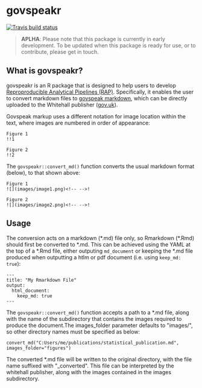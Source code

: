 # govspeakr

<!-- badges: start -->
[![Travis build status](https://travis-ci.org/best-practice-and-impact/govspeakr.svg?branch=master)](https://travis-ci.org/best-practice-and-impact/govspeakr)
<!-- badges: end -->

> **APLHA**: Please note that this package is currently in early development. To be updated when this package is ready for use,
or to contribute, please get in touch.

## What is govspeakr?
govspeakr is an R package that is designed to help users to develop
[Reproproducible Analytical Pipelines (RAP)](https://gss.civilservice.gov.uk/events/introduction-to-reproducible-analytical-pipelines-rap-2/).
Specifically, it enables the user to convert markdown files to [govspeak markdown](http://govspeak-preview.herokuapp.com/guide),
which can be directly uploaded to the Whitehall publisher ([gov.uk](https://www.gov.uk)).

Govspeak markup uses a different notation for image location within the text, where images are numbered in order of appearance:
```
Figure 1
!!1

Figure 2
!!2
```

The `govspeakr::convert_md()` function converts the usual markdown format (below), to that shown above:

```
Figure 1
![](images/image1.png)<!-- -->!

Figure 2
![](images/image2.png)<!-- -->! 
```


## Usage

The conversion acts on a markdown (\*.md) file only, so Rmarkdown (\*.Rmd) should first be converted to \*.md.
This can be achieved using the YAML at the top of a \*.Rmd file, either outputing `md_document` or keeping the \*.md file
produced when outputting a htlm or pdf document (i.e. using `keep_md: true`):


```
---
title: "My Rmarkdown File"
output: 
  html_document:
    keep_md: true
---
```

The `govspeakr::convert_md()` function accepts a path to a \*.md file, along with the name of the subdirectory that contains the
images required to produce the document.The images_folder parameter defaults to "images/", so other directory names must be specified
as below:

```
convert_md("C:Users/me/publications/statistical_publication.md", images_folder="figures")
```

The converted \*.md file will be written to the original directory, with the file name suffixed with "_converted".
This file can be interpreted by the whitehall publisher, along with the images contained in the images subdirectory.
